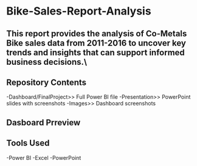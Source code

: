# Bike-Sales-Report-Analysis
## This report provides the analysis of Co-Metals Bike sales data from 2011-2016 to uncover key trends and insights that can support informed business decisions.\
## Repository Contents
-Dashboard/FinalProject>> Full Power BI file
-Presentation>> PowerPoint slides with screenshots
-Images>> Dashboard screenshots 
## Dasboard Prreview
## Tools Used 
-Power BI
-Excel
-PowerPoint

